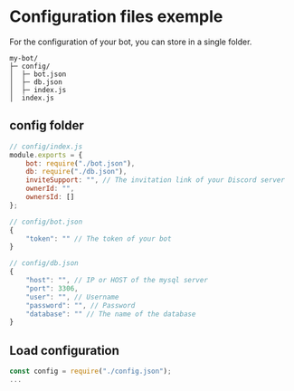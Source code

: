 # Configuration files exemple
For the configuration of your bot, you can store in a single folder.

```
my-bot/
├─ config/
│  ├─ bot.json
│  ├─ db.json
│  ├─ index.js
│  index.js
```

## config folder
``` js
// config/index.js
module.exports = {
    bot: require("./bot.json"),
    db: require("./db.json"),
    inviteSupport: "", // The invitation link of your Discord server
    ownerId: "",
    ownersId: []
};

// config/bot.json
{
    "token": "" // The token of your bot
}

// config/db.json
{
    "host": "", // IP or HOST of the mysql server
    "port": 3306,
    "user": "", // Username
    "password": "", // Password
    "database": "" // The name of the database
}
```

## Load configuration
```js
const config = require("./config.json");
...
```
